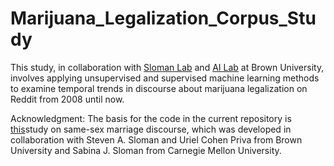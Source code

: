 # Marijuana_Legalization_Corpus_Study
This study, in collaboration with [Sloman Lab](https://sites.google.com/site/slomanlab/) and [AI Lab](https://brown.edu/Research/AI/people/carsten.html) at Brown University, involves applying unsupervised and supervised machine learning methods to examine temporal trends in discourse about marijuana legalization on Reddit from 2008 until now.

Acknowledgment: The basis for the code in the current repository is [this](https://github.com/BabakHemmatian/Gay_Marriage_Corpus_Study])study on same-sex marriage discourse, which was developed in collaboration with Steven A. Sloman and Uriel Cohen Priva from Brown University and Sabina J. Sloman from Carnegie Mellon University.
